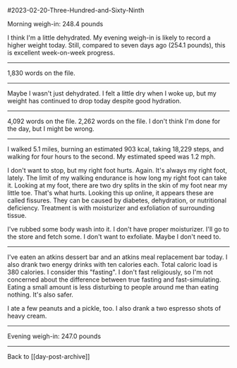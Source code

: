 #2023-02-20-Three-Hundred-and-Sixty-Ninth

Morning weigh-in:  248.4 pounds

I think I'm a little dehydrated.  My evening weigh-in is likely to record a higher weight today.  Still, compared to seven days ago (254.1 pounds), this is excellent week-on-week progress.

---
1,830 words on the file.

---
Maybe I wasn't just dehydrated.  I felt a little dry when I woke up, but my weight has continued to drop today despite good hydration.

---
4,092 words on the file.  2,262 words on the file.  I don't think I'm done for the day, but I might be wrong.

---
I walked 5.1 miles, burning an estimated 903 kcal, taking 18,229 steps, and walking for four hours to the second.  My estimated speed was 1.2 mph.

I don't want to stop, but my right foot hurts.  Again.  It's always my right foot, lately.  The limit of my walking endurance is how long my right foot can take it.  Looking at my foot, there are two dry splits in the skin of my foot near my little toe.  That's what hurts.  Looking this up online, it appears these are called fissures.  They can be caused by diabetes, dehydration, or nutritional deficiency.  Treatment is with moisturizer and exfoliation of surrounding tissue.

I've rubbed some body wash into it.  I don't have proper moisturizer.  I'll go to the store and fetch some.  I don't want to exfoliate.  Maybe I don't need to.

---
I've eaten an atkins dessert bar and an atkins meal replacement bar today.  I also drank two energy drinks with ten calories each.  Total caloric load is 380 calories.  I consider this "fasting".  I don't fast religiously, so I'm not concerned about the difference between true fasting and fast-simulating.  Eating a small amount is less disturbing to people around me than eating nothing.  It's also safer.

I ate a few peanuts and a pickle, too.  I also drank a two espresso shots of heavy cream.

---
Evening weigh-in:  247.0 pounds

---
Back to [[day-post-archive]]